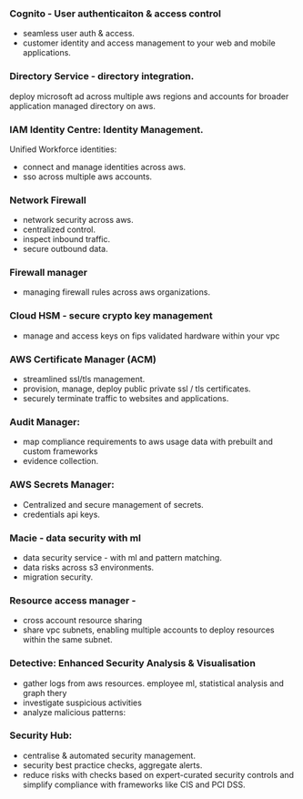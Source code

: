 ### Cognito - User authenticaiton & access control
- seamless user auth & access.
- customer identity and access management to your web and mobile applications.

### Directory Service - directory integration.
deploy microsoft ad across multiple aws regions and accounts for broader application
managed directory on aws.

### IAM Identity Centre: Identity Management.
Unified Workforce identities:
- connect and manage identities across aws. 
- sso across multiple aws accounts.

### Network Firewall
- network security across aws.
- centralized control.
- inspect inbound traffic.
- secure outbound data.

### Firewall manager 
- managing firewall rules across aws organizations.

### Cloud HSM - secure crypto key management
- manage and access keys on fips validated hardware within your vpc

### AWS Certificate Manager (ACM)
- streamlined ssl/tls management.
- provision, manage, deploy public private ssl / tls certificates.
- securely terminate traffic to websites and applications.

### Audit Manager: 
- map compliance requirements to aws usage data with prebuilt and custom frameworks
- evidence collection.

### AWS Secrets Manager: 
- Centralized and secure management of secrets.
- credentials api keys.
  
### Macie - data security with ml
- data security service - with ml and pattern matching. 
- data risks across s3 environments.
- migration security.

### Resource access manager -
- cross account resource sharing
- share vpc subnets, enabling multiple accounts to deploy resources within the same subnet.

### Detective: Enhanced Security Analysis & Visualisation
- gather logs from aws resources. employee ml, statistical analysis and graph thery
- investigate suspicious activities
- analyze malicious patterns:

### Security Hub:
- centralise & automated security management.
- security best practice checks, aggregate alerts.
- reduce risks with checks based on expert-curated security controls and simplify compliance with frameworks like CIS and PCI DSS.